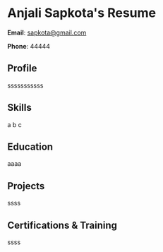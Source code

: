 # Anjali Sapkota's Resume

**Email**: sapkota@gmail.com

**Phone**: 44444

## Profile
sssssssssss

## Skills
a
b
c

## Education
aaaa

## Projects
ssss

## Certifications & Training
ssss

